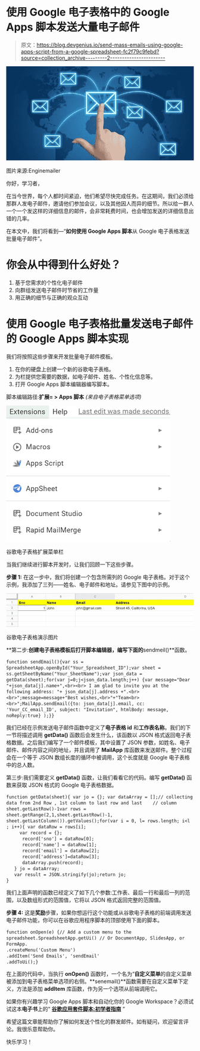 # 使用 Google 电子表格中的 Google Apps 脚本发送大量电子邮件

> 原文：<https://blog.devgenius.io/send-mass-emails-using-google-apps-script-from-a-google-spreadsheet-fc2f79c9febd?source=collection_archive---------2----------------------->

![](img/f6bac2ac354a78d54873a3642e240507.png)

图片来源:Enginemailer

你好，学习者，

在当今世界，每个人都时间紧迫，他们希望尽快完成任务。在这期间，我们必须给那群人发电子邮件，邀请他们参加会议，以及其他因人而异的细节。所以给一群人一个一个发这样的详细信息的邮件，会非常耗费时间，也会增加发送的详细信息出错的几率。

在本文中，我们将看到—“**如何使用 Google Apps 脚本**从 Google 电子表格发送批量电子邮件”。

# 你会从中得到什么好处？

1.  基于您需求的个性化电子邮件
2.  向群组发送电子邮件时节省的工作量
3.  用正确的细节与正确的观众互动

# 使用 Google 电子表格批量发送电子邮件的 Google Apps 脚本实现

我们将按照这些步骤来开发批量电子邮件模板。

1.  在你的硬盘上创建一个新的谷歌电子表格。
2.  为栏提供您需要的数据，如电子邮件、姓名、个性化信息等。
3.  打开 Google Apps 脚本编辑器编写脚本。

脚本编辑路径:**扩展= > Apps 脚本** *(来自电子表格菜单选项)*

![](img/6a2b1ef7d3114647b6861072d98f5c61.png)

谷歌电子表格扩展菜单栏

当我们继续进行脚本开发时，让我们回顾一下这些步骤。

**步骤 1:** 在这一步中，我们将创建一个包含所需列的 Google 电子表格。对于这个示例，我添加了三列——姓名、电子邮件和地址。请参见下图中的示例。

![](img/178b99893661d92535e4e1aa5f4156ad.png)

谷歌电子表格演示图片

**第二步:**创建电子表格模板后打开脚本编辑器，编写下面的**sendmeil()**函数。

```
function sendEmail(){var ss = SpreadsheetApp.openById("Your_Spreadsheet_ID");var sheet = ss.getSheetByName("Your_SheetName");var json_data = getData(sheet);for(var j=0;j<json_data.length;j++) {var message="Dear "+json_data[j].name+",<br><br> I am glad to invite you at the following address: "+ json_data[j].address +".<br><br>";message=message+"Best wishes,<br>"+"Team<br><br>";MailApp.sendEmail({to: json_data[j].email, cc: 'Your_CC_email_ID', subject: "Invitation", htmlBody: message, noReply:true} );}}
```

我们已经在示例发送电子邮件函数中定义了**电子表格 id** 和**工作表名称**。我们的下一节将描述调用 **getData()** 函数后会发生什么，该函数以 JSON 格式返回电子表格数据。之后我们编写了一个邮件模板，其中设置了 JSON 参数，如姓名、电子邮件、邮件内容之间的地址，并且调用了 **MailApp** 库函数来发送邮件。整个过程会在一个等于 JSON 数组长度的循环中被调用，这个长度就是 Google 电子表格中的总人数。

第三步:我们需要定义 **getData()** 函数，让我们看看它的代码。编写 **getData()** 函数来获取 JSON 格式的 Google 电子表格数据。

```
function getData(sheet){ var jo = {}; var dataArray = [];// collecting data from 2nd Row , 1st column to last row and last    // column sheet.getLastRow()-1var rows = sheet.getRange(2,1,sheet.getLastRow()-1, sheet.getLastColumn()).getValues();for(var i = 0, l= rows.length; i<l ; i++){ var dataRow = rows[i];
     var record = {};
      record['sno'] = dataRow[0];
      record['name'] = dataRow[1];
      record['email'] = dataRow[2];
      record['address']=dataRow[3];
      dataArray.push(record);
   } jo = dataArray;
   var result = JSON.stringify(jo);return jo;
}
```

我们上面声明的函数已经定义了如下几个参数:工作表、最后一行和最后一列的范围，以及数组形式的范围值，它将以 JSON 格式返回完整的范围值。

**步骤 4:** 这是**奖励**步骤，如果你想运行这个功能或从谷歌电子表格的前端调用发送电子邮件功能，你可以在谷歌应用程序脚本的顶部使用下面的脚本。

```
function onOpen(e) {// Add a custom menu to the spreadsheet.SpreadsheetApp.getUi() // Or DocumentApp, SlidesApp, or FormApp.
.createMenu('Custom Menu')
.addItem('Send Emails', 'sendEmail'
.addToUi();}
```

在上面的代码中，当执行 **onOpen()** 函数时，一个名为“**自定义菜单**的自定义菜单被添加到电子表格菜单选项的右侧。**senemail()**函数需要在自定义菜单下定义，方法是添加 **addItem** 库函数，作为另一个选项从前端调用它。

如果你有兴趣学习 Google Apps 脚本和自动化你的 Google Workspace？必须试试这本**电子书**上的“ [**谷歌应用套件脚本:初学者指南**](https://www.amazon.com/dp/B0BTJC9X5R) ”

希望这篇文章能帮助你了解如何发送个性化的群发邮件。如有疑问，欢迎留言评论。我很乐意帮助你。

快乐学习！